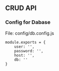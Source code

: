## CRUD API

### Config for Dabase

File: config/db.config.js

```
module.exports = {
    user: '',
    password: '',
    host: '',
    db: ''    
}
```